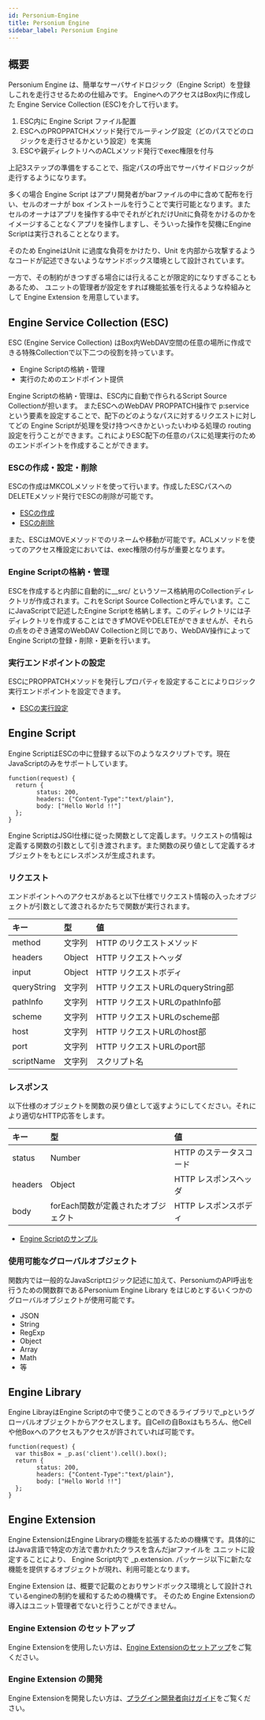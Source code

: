 ```yaml
---
id: Personium-Engine
title: Personium Engine
sidebar_label: Personium Engine
---
```

## 概要

Personium Engine は、簡単なサーバサイドロジック（Engine Script）を登録しこれを走行させるための仕組みです。
EngineへのアクセスはBox内に作成した Engine Service Collection (ESC)を介して行います。

1. ESC内に Engine Script ファイル配置
1. ESCへのPROPPATCHメソッド発行でルーティング設定（どのパスでどのロジックを走行させるかという設定）を実施
1. ESCや親ディレクトリへのACLメソッド発行でexec権限を付与

上記3ステップの準備をすることで、指定パスの呼出でサーバサイドロジックが走行するようになります。

多くの場合 Engine Script はアプリ開発者がbarファイルの中に含めて配布を行い、セルのオーナが box インストールを行うことで実行可能となります。またセルのオーナはアプリを操作する中でそれがどれだけUnitに負荷をかけるのかをイメージすることなくアプリを操作しますし、そういった操作を契機にEngine Scriptは実行されることとなります。

そのため EngineはUnit に過度な負荷をかけたり、Unit を内部から攻撃するようなコードが記述できないようなサンドボックス環境として設計されています。

一方で、その制約がきつすぎる場合には行えることが限定的になりすぎることもあるため、
ユニットの管理者が設定をすれば機能拡張を行えるような枠組みとして Engine Extension を用意しています。


## Engine Service Collection (ESC)

ESC (Engine Service Collection) はBox内WebDAV空間の任意の場所に作成できる特殊Collectionで以下二つの役割を持っています。

* Engine Scriptの格納・管理
* 実行のためのエンドポイント提供

Engine Scriptの格納・管理は、ESC内に自動で作られるScript Source Collectionが担います。
またESCへのWebDAV PROPPATCH操作で p:service という要素を設定することで、配下のどのようなパスに対するリクエストに対してどの Engine Scriptが処理を受け持つべきかといったいわゆる処理の routing 設定を行うことができます。これによりESC配下の任意のパスに処理実行のためのエンドポイントを作成することができます。


### ESCの作成・設定・削除

ESCの作成はMKCOLメソッドを使って行います。作成したESCパスへのDELETEメソッド発行でESCの削除が可能です。

* [ESCの作成](../apiref/381_Create_Service_Collection_Source.html)
* [ESCの削除](../apiref/383_Delete_Service_Collection_Source.html)

また、ESCはMOVEメソッドでのリネームや移動が可能です。ACLメソッドを使ってのアクセス権設定においては、exec権限の付与が重要となります。


### Engine Scriptの格納・管理

ESCを作成すると内部に自動的に__src/ というソース格納用のCollectionディレクトリが作成されます。これをScript Source Collectionと呼んでいます。ここにJavaScriptで記述したEngine Scriptを格納します。このディレクトリには子ディレクトリを作成することはできずMOVEやDELETEができませんが、それらの点をのぞき通常のWebDAV Collectionと同じであり、WebDAV操作によってEngine Scriptの登録・削除・更新を行います。

### 実行エンドポイントの設定

ESCにPROPPATCHメソッドを発行しプロパティを設定することによりロジック実行エンドポイントを設定できます。

* [ESCの実行設定](../apiref/380_Configure_Service_Collection.html)


## Engine Script

Engine ScriptはESCの中に登録する以下のようなスクリプトです。現在JavaScriptのみをサポートしています。

```
function(request) {
  return {
        status: 200,
        headers: {"Content-Type":"text/plain"},
        body: ["Hello World !!"]
  };
}
```

Engine ScriptはJSGI仕様に従った関数として定義します。リクエストの情報は定義する関数の引数として引き渡されます。また関数の戻り値として定義するオブジェクトをもとにレスポンスが生成されます。

### リクエスト

エンドポイントへのアクセスがあると以下仕様でリクエスト情報の入ったオブジェクトが引数として渡されるかたちで関数が実行されます。

|キー|型|値|
|:--|:--|:--|
|method|文字列|HTTP のリクエストメソッド|
|headers|Object|HTTP リクエストヘッダ|
|input|Object|HTTP リクエストボディ|
|queryString|文字列|HTTP リクエストURLのqueryString部|
|pathInfo|文字列|HTTP リクエストURLのpathInfo部|
|scheme|文字列|HTTP リクエストURLのscheme部|
|host|文字列|HTTP リクエストURLのhost部|
|port|文字列|HTTP リクエストURLのport部|
|scriptName|文字列|スクリプト名|


### レスポンス

以下仕様のオブジェクトを関数の戻り値として返すようにしてください。それにより適切なHTTP応答をします。

|キー|型|値|
|:--|:--|:--|
|status|Number|HTTP のステータスコード|
|headers|Object|HTTP レスポンスヘッダ|
|body|forEach関数が定義されたオブジェクト|HTTP レスポンスボディ|


* [Engine Scriptのサンプル](./671_Engine_Script_Samples.md)


### 使用可能なグローバルオブジェクト


関数内では一般的なJavaScriptロジック記述に加えて、PersoniumのAPI呼出を行うための関数群であるPersonium Engine Library をはじめとするいくつかのグローバルオブジェクトが使用可能です。

* JSON
* String
* RegExp
* Object
* Array
* Math
* 等

## Engine Library

Engine LibrayはEngine Scriptの中で使うことのできるライブラリで_pというグローバルオブジェクトからアクセスします。自Cellの自Boxはもちろん、他Cellや他Boxへのアクセスもアクセスが許されていれば可能です。


```
function(request) {
  var thisBox = _p.as('client').cell().box();
  return {
        status: 200,
        headers: {"Content-Type":"text/plain"},
        body: ["Hello World !!"]
  };
}
```


## Engine Extension

Engine ExtensionはEngine Libraryの機能を拡張するための機構です。具体的にはJava言語で特定の方法で書かれたクラスを含んだjarファイルを
ユニットに設定することにより、 Engine Script内で _p.extension. パッケージ以下に新たな機能を提供するオブジェクトが現れ、利用可能となります。

Engine Extension は、概要で記載のとおりサンドボックス環境として設計されているengineの制約を緩和するための機構です。
そのため Engine Extensionの導入はユニット管理者でないと行うことができません。

### Engine Extension のセットアップ

Engine Extensionを使用したい方は、[Engine Extensionのセットアップ](../server-operator/setup_engine_extensions.md)をご覧ください。

### Engine Extension の開発

Engine Extensionを開発したい方は、[プラグイン開発者向けガイド](../plugin-developer/)をご覧ください。
